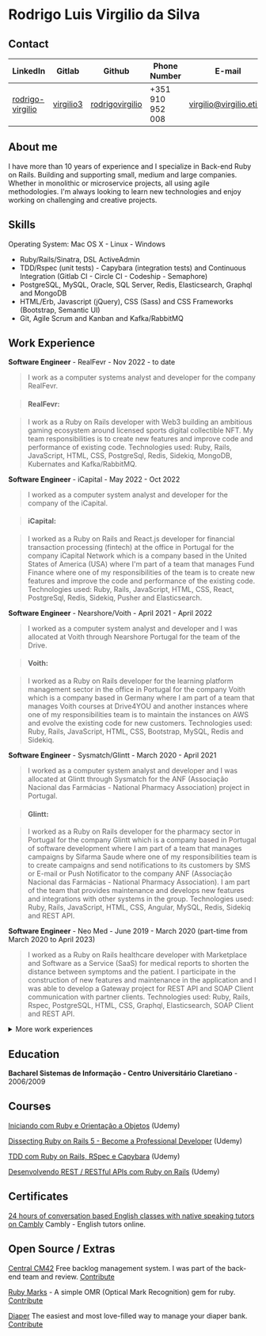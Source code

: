 # Rodrigo Luis Virgilio da Silva
## Contact

| LinkedIn  | Gitlab | Github | Phone Number  | E-mail |
| --------- | ------ | ------ | ------------- | ------ |
| [rodrigo-virgilio](https://www.linkedin.com/in/rodrigo-virgilio) | [virgilio3](https://gitlab.com/virgilio3) | [rodrigovirgilio](https://github.com/rodrigovirgilio) | +351 910 952 008 | virgilio@virgilio.eti.br |

## About me

I have more than 10 years of experience and I specialize in Back-end Ruby on Rails. Building and supporting small, medium and large companies. Whether in monolithic or microservice projects, all using agile methodologies.
I'm always looking to learn new technologies and enjoy working on challenging and creative projects.

## Skills
Operating System: Mac OS X - Linux - Windows

* Ruby/Rails/Sinatra, DSL ActiveAdmin
* TDD/Rspec (unit tests) - Capybara (integration tests) and Continuous Integration (Gitlab CI - Circle CI - Codeship - Semaphore)
* PostgreSQL, MySQL, Oracle, SQL Server, Redis, Elasticsearch, Graphql and MongoDB
* HTML/Erb, Javascript (jQuery), CSS (Sass) and CSS Frameworks (Bootstrap, Semantic UI)
* Git, Agile Scrum and Kanban and Kafka/RabbitMQ

## Work Experience

**Software Engineer** - RealFevr - Nov 2022 - to date

> I work as a computer systems analyst and developer for the company RealFevr.

> #### RealFevr:

> I work as a Ruby on Rails developer with Web3 building an ambitious gaming ecosystem around licensed sports digital collectible NFT. My team responsibilities is to create new features and improve code and performance of existing code. Technologies used: Ruby, Rails, JavaScript, HTML, CSS, PostgreSql, Redis, Sidekiq, MongoDB, Kubernates and Kafka/RabbitMQ.

**Software Engineer** - iCapital - May 2022 - Oct 2022

> I worked as a computer system analyst and developer for the company of the iCapital.

> #### iCapital:

> I worked as a Ruby on Rails and React.js developer for financial transaction processing (fintech) at the office in Portugal for the company iCapital Network which is a company based in the United States of America (USA) where I'm part of a team that manages Fund Finance where one of my responsibilities of the team is to create new features and improve the code and performance of the existing code. Technologies used: Ruby, Rails, JavaScript, HTML, CSS, React, PostgreSql, Redis, Sidekiq, Pusher and Elasticsearch.

**Software Engineer** - Nearshore/Voith - April 2021 - April 2022

> I worked as a computer system analyst and developer and I was allocated at Voith through Nearshore Portugal for the team of the Drive.

> #### Voith:

> I worked as a Ruby on Rails developer for the learning platform management sector in the office in Portugal for the company Voith which is a company based in Germany where I am part of a team that manages Voith courses at Drive4YOU and another instances where one of my responsibilities team is to maintain the instances on AWS and evolve the existing code for new customers. Technologies used: Ruby, Rails, JavaScript, HTML, CSS, Bootstrap, MySQL, Redis and Sidekiq.

**Software Engineer** - Sysmatch/Glintt - March 2020 - April 2021

> I worked as a computer system analyst and developer and I was allocated at Glintt through Sysmatch for the ANF (Associação Nacional das Farmácias - National Pharmacy Association) project in Portugal.

> #### Glintt:

> I worked as a Ruby on Rails developer for the pharmacy sector in Portugal for the company Glintt which is a company based in Portugal of software development where I am part of a team that manages campaigns by Sifarma Saude where one of my responsibilities team is to create campaigns and send notifications to its customers by SMS or E-mail or Push Notificator to the company ANF (Associação Nacional das Farmácias - National Pharmacy Association). I am part of the team that provides maintenance and develops new features and integrations with other systems in the group. Technologies used: Ruby, Rails, JavaScript, HTML, CSS, Angular, MySQL, Redis, Sidekiq and REST API.

**Software Engineer** - Neo Med - June 2019 - March 2020 (part-time from March 2020 to April 2023)

> I worked as a Ruby on Rails healthcare developer with Marketplace and Software as a Service (SaaS) for medical reports to shorten the distance between symptoms and the patient. I participate in the construction of new features and maintenance in the application and I was able to develop a Gateway project for REST API and SOAP Client communication with partner clients. Technologies used: Ruby, Rails, Rspec, PostgreSQL, HTML, CSS, Graphql, Elasticsearch, SOAP Client and REST API.

<details>
  <summary>More work experiences</summary>

  **Software Engineer** - Codeminer42 - April 2016 - June 2019

  > I worked with consulting and software development where I participated in several projects allocated to companies operating since the creation and maintenance of legacy systems.

  Companies in which I was allocated through Codeminer42: StarsPremium, Guide Investimentos, Omnitrade, Nexaas, Smart Fit/Bio Ritmo, Achieve Leap, Hospedin, Riot Games.

  > #### StartsPremium:
  Management of sales campaigns that create rewards through goals with programs that generate points, prizes and benefits for participants. I was part of the team that maintained and integrated new campaigns.
  Technologies used: Ruby, Rails, Rspec, Capybara, ActiveAdmin, JavaScript, HTML, CSS, Bootstrap, PostgreSQL, Redis, Sidekiq, Elasticsearch and REST API.

  > #### Guide Investimentos:
  Financial investments such as investment funds, fixed income, stocks and futures market. I was part of the investment fund team for a short period participating in breaking financial routines in microservices and integration with legacy systems.
  Technologies used: Ruby, Rails, Rspec, Capybara, PostgreSQL, Redis, Sidekiq and REST API.

  > #### Omnitrade:
  The most advanced and secure cryptocurrency broker in Brazil. I was part of the back-end team that helped build the administrative control of the platform.
  Technologies used: Ruby, Rails, Rspec, Capybara, ActiveAdmin, JavaScript, HTML, CSS, PostgreSQL, Redis, Sidekiq and REST API.

  > #### Nexaas:
  Integrated business solutions. I was part of the team that developed a product of marketplace integrations with the B2W company through REST API.
  Technologies used: Ruby, Rails, Rspec, Capybara, JavaScript, HTML, CSS, PostgreSQL, Redis, Sidekiq and REST API.

  > #### Bio Ritmo Academia:
  It is a network of gyms where I was part of a project team called Race Bootcamp where we developed and integrated with the company's various systems through API's REST.
  Technologies used: Ruby, Rails, Rspec, JavaScript, HTML, CSS, PostgreSQL, Redis, Sidekiq, REST API and Amazon API Gateway.

  > #### Achieve Leap:
  It is a marketplace where you can multiply your sales with the largest e-commerce in Brazil. I was part of the team that made improvements and maintenance in the system and communication between them by REST API.
  Technologies used: Ruby, Rails, Rspec, JavaScript, NodeJs, HTML, CSS, PostgreSQL, Redis, Sidekiq and REST API.

  > #### Hospedin:
  Holetaria control system that seeks to attract hotels and inns at a fair price. I was part of the team that made improvements to the system and new features such as replicating reservations on the guests' agenda.
  Technologies used: Ruby, Rails, Rspec, Redux, React, JavaScript, HTML, CSS, PostgreSQL and REST API.

  > #### Riot Games:
  International company that maintains a gaming branch in Brazil. I was part of the team where we made a switching system (in the style of a soccer game table) of game teams in Brazil for one of their game products called LOL League of Legends.
  Technologies used: Ruby, Rails, Rspec, JavaScript, HTML, CSS, PostgreSQL and REST API.

  **Back-end Developer** - PROTESTE Brasil - November 2013 - March 2016

  > Company similar to Inmetro in Brazil, but of Belgian origin. It works with quality, metrology and technology for its associates and clients. I was part of the API development and integration team. Technologies used: Ruby, Rails, Rspec, JavaScript, HTML, CSS, AngularJS and API.

  **Business Associate / Developer** - Cotar Agora - August 2013 - August 2014

  > My partner and I have developed this solution which is an online price quote software with the idea of saving money on buying any products and or materials. Technologies used: Ruby, Rails, Rspec, PostgreSQL, HTML, CSS and Bootstrap.

  **Back-end Developer** - Centro Universitário Claretiano - November 2010 - June 2013

  > University with several branches throughout Brazil where I was able to contribute to the development of the system selection process.
  I was part of the development team and I helped with the project selection process.
  Technologies used: Ruby; Rails; Rspec; MySQL; HTML; CSS.

  **Developer ERP** - Jumil - February 2003 - October 2010

  > Agricultural implements company. Technologies used: LSP (Senior Programming Language) and Oracle.
</details>

## Education

**Bacharel Sistemas de Informação - Centro Universitário Claretiano** - 2006/2009

## Courses

[Iniciando com Ruby e Orientação a Objetos](https://www.udemy.com/poo-ruby) (Udemy)

[Dissecting Ruby on Rails 5 - Become a Professional Developer](https://www.udemy.com/professional-rails-5-development-course/) (Udemy)

[TDD com Ruby on Rails, RSpec e Capybara](https://www.udemy.com/rails-tdd) (Udemy)

[Desenvolvendo REST / RESTful APIs com Ruby on Rails](https://www.udemy.com/rubyonrails-api) (Udemy)

## Certificates

[24 hours of conversation based English classes with native speaking tutors on Cambly](https://rodrigovirgilio.github.io/certificates/cambly_certificate.pdf) Cambly - English tutors online.

## Open Source / Extras

[Central CM42](http://www.centralcm42.com/) Free backlog management system. I was part of the back-end team and review. [Contribute](https://github.com/Codeminer42/cm42-central)

[Ruby Marks](https://en.wikipedia.org/wiki/Optical_mark_recognition) - A simple OMR (Optical Mark Recognition) gem for ruby. [Contribute](https://github.com/ruby-marks/ruby-marks)

[Diaper](https://diaper.app/) The easiest and most love-filled way to manage your diaper bank. [Contribute](https://github.com/rubyforgood/diaper)
